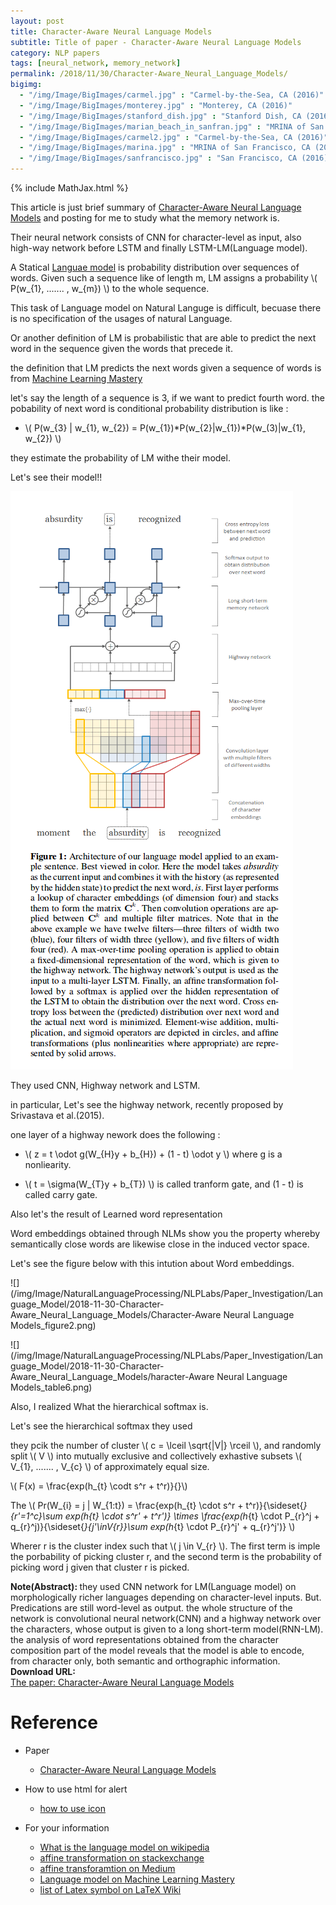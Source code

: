 ```yaml
---
layout: post
title: Character-Aware Neural Language Models
subtitle: Title of paper - Character-Aware Neural Language Models
category: NLP papers
tags: [neural_network, memory_network]
permalink: /2018/11/30/Character-Aware_Neural_Language_Models/
bigimg: 
  - "/img/Image/BigImages/carmel.jpg" : "Carmel-by-the-Sea, CA (2016)"
  - "/img/Image/BigImages/monterey.jpg" : "Monterey, CA (2016)"
  - "/img/Image/BigImages/stanford_dish.jpg" : "Stanford Dish, CA (2016)"
  - "/img/Image/BigImages/marian_beach_in_sanfran.jpg" : "MRINA of San Francisco, CA (2016)"
  - "/img/Image/BigImages/carmel2.jpg" : "Carmel-by-the-Sea, CA (2016)"
  - "/img/Image/BigImages/marina.jpg" : "MRINA of San Francisco, CA (2016)"
  - "/img/Image/BigImages/sanfrancisco.jpg" : "San Francisco, CA (2016)"
---
```


<!-- \\( X_{i}=\sum_{k}X_{ik} \\) -->

{% include MathJax.html %}

This article is just brief summary of [Character-Aware Neural Language Models](https://arxiv.org/abs/1508.06615v4) and posting for me to study what the memory network is. 

Their neural network consists of CNN for character-level as input, also high-way network before LSTM and finally LSTM-LM(Language model).

A Statical [Languae model](https://en.wikipedia.org/wiki/Language_model) is probability distribution over sequences of words. Given such a sequence like of length m, LM assigns a probability  \\( P(w_{1}, ....... , w_{m}) \\) to the whole sequence.

This task of Language model on Natural Languge is difficult, becuase there is no specification of the usages of natural Language.

Or another definition of LM is probabilistic that are able to predict the next word in the sequence given the words that precede it. 

the definition that LM predicts the next words given a sequence of words is from [Machine Learning Mastery](https://machinelearningmastery.com/statistical-language-modeling-and-neural-language-models/)

let's say the length of a sequence is 3, if we want to predict fourth word. the pobability of next word is conditional probability distribution is like :

- \\(  P(w_{3} \| w_{1}, w_{2}) = P(w_{1})\*P(w_{2}\|w_{1})\*P(w_(3)\|w_{1}, w_{2})  \\)

they estimate the probability of LM withe their model. 

Let's see their model!! 

![](/img/Image/NaturalLanguageProcessing/NLPLabs/Paper_Investigation/Language_Model/2018-11-30-Character-Aware_Neural_Language_Models/Character-Aware_Neural_Language_Models.png)

They used CNN, Highway network and LSTM.

in particular, Let's see the highway network, recently proposed by Srivastava et al.(2015).

one layer of a highway nework does the following :

- \\( z = t \odot g(W_{H}y + b_{H}) + (1 - t) \odot y \\) where g is a nonliearity.

- \\( t = \sigma(W_{T}y + b_{T}) \\) is called tranform gate, and (1 - t) is called carry gate.


Also let's the result of Learned word representation

Word embeddings obtained through NLMs show you the property whereby semantically close words are likewise close in the induced vector space. 

Let's see the figure below with this intution about Word embeddings.

![](/img/Image/NaturalLanguageProcessing/NLPLabs/Paper_Investigation/Language_Model/2018-11-30-Character-Aware_Neural_Language_Models/Character-Aware Neural Language Models_figure2.png)


![](/img/Image/NaturalLanguageProcessing/NLPLabs/Paper_Investigation/Language_Model/2018-11-30-Character-Aware_Neural_Language_Models/haracter-Aware Neural Language Models_table6.png)


Also, I realized What the hierarchical softmax is.


Let's see the hierarchical softmax they used 

they pcik the number of cluster  \\( c = \lceil \sqrt{\|V\|} \rceil \\), and randomly split \\( V \\)  into mutually exclusive and collectively exhastive subsets \\( V_{1}, ....... , V_{c} \\) of approximately equal size. 

\\( F(x) = \frac{exp(h_{t} \codt s^r + t^r)}{}\\)

The \\( Pr(W_{i} = j \| W_{1:t}) =  \frac{exp(h_{t} \cdot s^r + t^r)}{\sideset{_}{_r'=1^c}\sum exp(h_{t} \cdot s^r' + t^r')} \times \frac{exp(h_{t} \cdot P_{r}^j + q_{r}^j)}{\sideset{_}{_j'\inV_{r}}\sum exp(h_{t} \cdot P_{r}^j' + q_{r}^j')}  \\)

Wherer r is the cluster index such that \\( j \in V_{r} \\). The first term is imple the porbability of picking cluster r, and the second term is the probability of picking word j given that cluster r is picked.


<div class="alert alert-info" role="alert"><i class="fa fa-info-circle"></i> <b>Note(Abstract): </b>
they used CNN network for LM(Language model) on morphologically richer languages depending on character-level inputs. But. Predications are still word-level as output. the whole structure of the network is convolutional neural network(CNN) and a highway network over the characters, whose output is given to a long short-term model(RNN-LM). the analysis of word representations obtained from the character composition part of the model reveals that the model is able to encode, from character only, both semantic and orthographic information. 
</div>
  
  
<div class="alert alert-success" role="alert"><i class="fa fa-paperclip fa-lg"></i> <b>Download URL: </b><br>
  <a href="https://arxiv.org/abs/1508.06615v4">The paper: Character-Aware Neural Language Models</a>
</div>

# Reference 

- Paper 
  - [Character-Aware Neural Language Models](https://arxiv.org/abs/1508.06615v4)
 
- How to use html for alert
  - [how to use icon](http://idratherbewriting.com/documentation-theme-jekyll/mydoc_icons.html)
 
- For your information
  - [What is the language model on wikipedia](https://en.wikipedia.org/wiki/Language_model)
  - [affine transformation on stackexchange](https://datascience.stackexchange.com/questions/13405/what-is-affine-transformation-in-regards-to-neural-networks)
  - [affine transforamtion on Medium](https://medium.com/wwblog/transformation-in-neural-networks-cdf74cbd8da8)
  - [Language model on Machine Learning Mastery](https://machinelearningmastery.com/statistical-language-modeling-and-neural-language-models/)
  - [list of Latex symbol on LaTeX Wiki](http://latex.wikia.com/wiki/List_of_LaTeX_symbols)






























